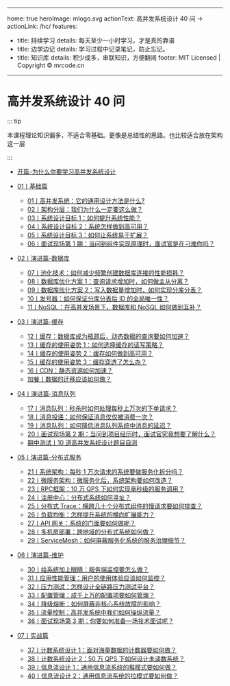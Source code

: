 

---
home: true
heroImage: mlogo.svg
actionText: 高并发系统设计 40 问 →
actionLink: /hc/
features:
- title: 持续学习
  details: 每天至少一小时学习，才是真的靠谱
- title: 边学边记
  details: 学习过程中记录笔记，防止忘记。
- title: 知识库
  details: 积少成多，串联知识，方便翻阅
footer: MIT Licensed | Copyright © mrcode.cn
---


# 高并发系统设计 40 问

::: tip

本课程理论知识偏多，不适合零基础。更像是总结性的思路。也比较适合放在架构这一层

:::

- [开篇-为什么你要学习高并发系统设计](./00/)
- [01丨基础篇](./01/)
    - [01丨高并发系统：它的通用设计方法是什么?](./01/01.md)
    - [02丨架构分层：我们为什么一定要这么做？](./01/02.md)
    - [03丨系统设计目标 1：如何提升系统性能？](./01/03.md)
    - [04丨系统设计目标 2：系统怎样做到高可用？](./01/04.md)
    - [05丨系统设计目标 3：如何让系统易于扩展？](./01/05.md)
    - [06丨面试现场第 1 期：当问到组件实现原理时，面试官是在刁难你吗？](./01/06.md)
  
- [02丨演进篇-数据库](./02/)
    - [07丨池化技术：如何减少频繁创建数据库连接的性能损耗？](./02/01.md)
    - [08丨数据库优化方案 1：查询请求增加时，如何做主从分离？](./02/02.md)
    - [09丨数据库优化方案 2：写入数据量增加时，如何实现分库分表？](./02/03.md)
    - [10丨发号器：如何保证分库分表后 ID 的全局唯一性？](./02/04.md)
    - [11丨NoSQL：在高并发场景下，数据库和 NoSQL 如何做到互补？](./02/05.md)
    
- [03丨演进篇-缓存](./03/)
    - [12丨缓存：数据库成为瓶颈后，动态数据的查询要如何加速？](./03/01.md)
    - [13丨缓存的使用姿势 1：如何选择缓存的读写策略？](./03/02.md)
    - [14丨缓存的使用姿势 2：缓存如何做到高可用？](./03/03.md)
    - [15丨缓存的使用姿势 3：缓存穿透了怎么办？](./03/04.md)
    - [16丨CDN：静态资源如何加速？](./03/05.md)
    - [加餐丨数据的迁移应该如何做？](./03/06.md)
- [04丨演进篇-消息队列](./04/)
    - [17丨消息队列：秒杀时如何处理每秒上万次的下单请求？](./04/01.md)
    - [18丨消息投递：如何保证消息仅仅被消费一次？](./04/02.md)
    - [19丨消息队列：如何降低消息队列系统中消息的延迟？](./04/03.md)
    - [20丨面试现场第 2 期：当问到项目经历时，面试官究竟想要了解什么？](./04/04.md)
    - [期中测试丨10 道高并发系统设计题目自测](./04/05.md)
- [05丨演进篇-分布式服务](./05/)
    - [21丨系统架构：每秒 1 万次请求的系统要做服务化拆分吗？](./05/01.md)
    - [22丨微服务架构：微服务化后，系统架构要如何改造？](./05/02.md)
    - [23丨RPC框架：10 万 QPS 下如何实现毫秒级的服务调用？](./05/03.md)
    - [24丨注册中心：分布式系统如何寻址？](./05/04.md)
    - [25丨分布式 Trace：横跨几十个分布式组件的慢请求要如何排查？](./05/05.md)
    - [26丨负载均衡：怎样提升系统的横向扩展能力？](./05/06.md)
    - [27丨API 网关：系统的门面要如何做呢？](./05/07.md)
    - [28丨多机房部署：跨地域的分布式系统如何做？](./05/08.md)
    - [29丨ServiceMesh：如何屏蔽服务化系统的服务治理细节？](./05/09.md)
- [06丨演进篇-维护](./06/)
    - [30丨给系统加上眼睛：服务端监控要怎么做？](./06/01.md)
    - [31丨应用性能管理：用户的使用体验应该如何监控？](./06/02.md)
    - [32丨压力测试：怎样设计全链路压力测试平台？](./06/03.md)
    - [33丨配置管理：成千上万的配置项要如何管理？](./06/04.md)
    - [34丨降级熔断：如何屏蔽非核心系统故障的影响？](./06/05.md)
    - [35丨流量控制：高并发系统中我们如何操纵流量？](./06/06.md)
    - [36丨面试现场第 3 期：你要如何准备一场技术面试呢？](./06/07.md)
- [07丨实战篇](./07/)
    - [37丨计数系统设计 1：面对海量数据的计数器要如何做？](./07/01.md)
    - [38丨计数系统设计 2：50 万 QPS 下如何设计未读数系统？](./07/02.md)
    - [39丨信息流设计 1：通用信息流系统的推模式要如何做？](./07/03.md)
    - [40丨信息流设计 2：通用信息流系统的拉模式要如何做？](./07/04.md)
